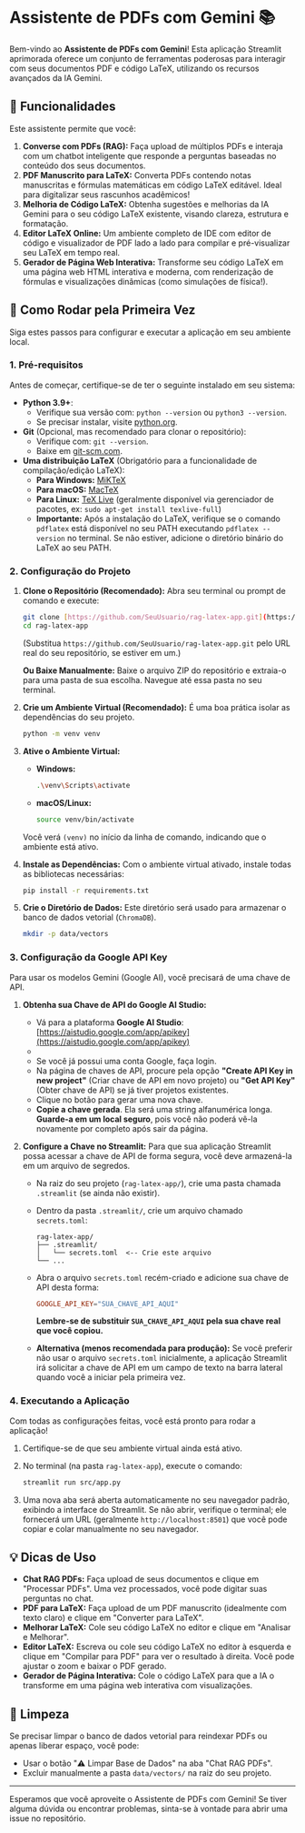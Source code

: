 # Assistente de PDFs com Gemini 📚

Bem-vindo ao **Assistente de PDFs com Gemini**! Esta aplicação Streamlit aprimorada oferece um conjunto de ferramentas poderosas para interagir com seus documentos PDF e código LaTeX, utilizando os recursos avançados da IA Gemini.

## 🌟 Funcionalidades

Este assistente permite que você:

1.  **Converse com PDFs (RAG):** Faça upload de múltiplos PDFs e interaja com um chatbot inteligente que responde a perguntas baseadas no conteúdo dos seus documentos.
2.  **PDF Manuscrito para LaTeX:** Converta PDFs contendo notas manuscritas e fórmulas matemáticas em código LaTeX editável. Ideal para digitalizar seus rascunhos acadêmicos!
3.  **Melhoria de Código LaTeX:** Obtenha sugestões e melhorias da IA Gemini para o seu código LaTeX existente, visando clareza, estrutura e formatação.
4.  **Editor LaTeX Online:** Um ambiente completo de IDE com editor de código e visualizador de PDF lado a lado para compilar e pré-visualizar seu LaTeX em tempo real.
5.  **Gerador de Página Web Interativa:** Transforme seu código LaTeX em uma página web HTML interativa e moderna, com renderização de fórmulas e visualizações dinâmicas (como simulações de física!).

## 🚀 Como Rodar pela Primeira Vez

Siga estes passos para configurar e executar a aplicação em seu ambiente local.

### 1. Pré-requisitos

Antes de começar, certifique-se de ter o seguinte instalado em seu sistema:

* **Python 3.9+**:
    * Verifique sua versão com: `python --version` ou `python3 --version`.
    * Se precisar instalar, visite [python.org](https://www.python.org/downloads/).
* **Git** (Opcional, mas recomendado para clonar o repositório):
    * Verifique com: `git --version`.
    * Baixe em [git-scm.com](https://git-scm.com/downloads).
* **Uma distribuição LaTeX** (Obrigatório para a funcionalidade de compilação/edição LaTeX):
    * **Para Windows:** [MiKTeX](https://miktex.org/download)
    * **Para macOS:** [MacTeX](http://www.tug.org/mactex/download.html)
    * **Para Linux:** [TeX Live](https://www.tug.org/texlive/acquire-iso.html) (geralmente disponível via gerenciador de pacotes, ex: `sudo apt-get install texlive-full`)
    * **Importante:** Após a instalação do LaTeX, verifique se o comando `pdflatex` está disponível no seu PATH executando `pdflatex --version` no terminal. Se não estiver, adicione o diretório binário do LaTeX ao seu PATH.

### 2. Configuração do Projeto

1.  **Clone o Repositório (Recomendado):**
    Abra seu terminal ou prompt de comando e execute:
    ```bash
    git clone [https://github.com/SeuUsuario/rag-latex-app.git](https://github.com/SeuUsuario/rag-latex-app.git)
    cd rag-latex-app
    ```
    (Substitua `https://github.com/SeuUsuario/rag-latex-app.git` pelo URL real do seu repositório, se estiver em um.)

    **Ou Baixe Manualmente:**
    Baixe o arquivo ZIP do repositório e extraia-o para uma pasta de sua escolha. Navegue até essa pasta no seu terminal.

2.  **Crie um Ambiente Virtual (Recomendado):**
    É uma boa prática isolar as dependências do seu projeto.
    ```bash
    python -m venv venv
    ```

3.  **Ative o Ambiente Virtual:**
    * **Windows:**
        ```bash
        .\venv\Scripts\activate
        ```
    * **macOS/Linux:**
        ```bash
        source venv/bin/activate
        ```
    Você verá `(venv)` no início da linha de comando, indicando que o ambiente está ativo.

4.  **Instale as Dependências:**
    Com o ambiente virtual ativado, instale todas as bibliotecas necessárias:
    ```bash
    pip install -r requirements.txt
    ```

5.  **Crie o Diretório de Dados:**
    Este diretório será usado para armazenar o banco de dados vetorial (`ChromaDB`).
    ```bash
    mkdir -p data/vectors
    ```

### 3. Configuração da Google API Key

Para usar os modelos Gemini (Google AI), você precisará de uma chave de API.

1.  **Obtenha sua Chave de API do Google AI Studio:**
    * Vá para a plataforma **Google AI Studio**: [https://aistudio.google.com/app/apikey](https://aistudio.google.com/app/apikey)
    * 
    * Se você já possui uma conta Google, faça login.
    * Na página de chaves de API, procure pela opção **"Create API Key in new project"** (Criar chave de API em novo projeto) ou **"Get API Key"** (Obter chave de API) se já tiver projetos existentes.
    * Clique no botão para gerar uma nova chave.
    * **Copie a chave gerada**. Ela será uma string alfanumérica longa. **Guarde-a em um local seguro**, pois você não poderá vê-la novamente por completo após sair da página.

2.  **Configure a Chave no Streamlit:**
    Para que sua aplicação Streamlit possa acessar a chave de API de forma segura, você deve armazená-la em um arquivo de segredos.

    * Na raiz do seu projeto (`rag-latex-app/`), crie uma pasta chamada `.streamlit` (se ainda não existir).
    * Dentro da pasta `.streamlit/`, crie um arquivo chamado `secrets.toml`:

        ```
        rag-latex-app/
        ├── .streamlit/
        │   └── secrets.toml  <-- Crie este arquivo
        └── ...
        ```

    * Abra o arquivo `secrets.toml` recém-criado e adicione sua chave de API desta forma:
        ```toml
        GOOGLE_API_KEY="SUA_CHAVE_API_AQUI"
        ```
        **Lembre-se de substituir `SUA_CHAVE_API_AQUI` pela sua chave real que você copiou.**

    * **Alternativa (menos recomendada para produção):** Se você preferir não usar o arquivo `secrets.toml` inicialmente, a aplicação Streamlit irá solicitar a chave de API em um campo de texto na barra lateral quando você a iniciar pela primeira vez.

### 4. Executando a Aplicação

Com todas as configurações feitas, você está pronto para rodar a aplicação!

1.  Certifique-se de que seu ambiente virtual ainda está ativo.
2.  No terminal (na pasta `rag-latex-app`), execute o comando:
    ```bash
    streamlit run src/app.py
    ```

3.  Uma nova aba será aberta automaticamente no seu navegador padrão, exibindo a interface do Streamlit. Se não abrir, verifique o terminal; ele fornecerá um URL (geralmente `http://localhost:8501`) que você pode copiar e colar manualmente no seu navegador.

## 💡 Dicas de Uso

* **Chat RAG PDFs:** Faça upload de seus documentos e clique em "Processar PDFs". Uma vez processados, você pode digitar suas perguntas no chat.
* **PDF para LaTeX:** Faça upload de um PDF manuscrito (idealmente com texto claro) e clique em "Converter para LaTeX".
* **Melhorar LaTeX:** Cole seu código LaTeX no editor e clique em "Analisar e Melhorar".
* **Editor LaTeX:** Escreva ou cole seu código LaTeX no editor à esquerda e clique em "Compilar para PDF" para ver o resultado à direita. Você pode ajustar o zoom e baixar o PDF gerado.
* **Gerador de Página Interativa:** Cole o código LaTeX para que a IA o transforme em uma página web interativa com visualizações.

## 🧹 Limpeza

Se precisar limpar o banco de dados vetorial para reindexar PDFs ou apenas liberar espaço, você pode:
* Usar o botão "⚠️ Limpar Base de Dados" na aba "Chat RAG PDFs".
* Excluir manualmente a pasta `data/vectors/` na raiz do seu projeto.

---

Esperamos que você aproveite o Assistente de PDFs com Gemini! Se tiver alguma dúvida ou encontrar problemas, sinta-se à vontade para abrir uma issue no repositório.
